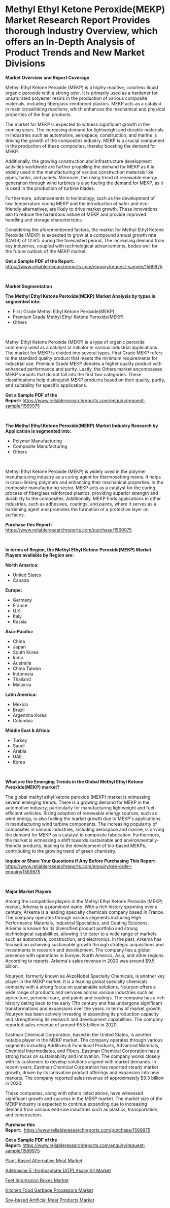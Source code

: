 <p><h1>Methyl Ethyl Ketone Peroxide(MEKP) Market Research Report Provides thorough Industry Overview, which offers an In-Depth Analysis of Product Trends and New Market Divisions</h1></p><p><strong>Market Overview and Report Coverage</strong></p>
<p><p>Methyl Ethyl Ketone Peroxide (MEKP) is a highly reactive, colorless liquid organic peroxide with a strong odor. It is primarily used as a hardener for unsaturated polyester resins in the production of various composite materials, including fiberglass-reinforced plastics. MEKP acts as a catalyst in resin crosslinking reactions, which enhances the mechanical and physical properties of the final products.</p><p>The market for MEKP is expected to witness significant growth in the coming years. The increasing demand for lightweight and durable materials in industries such as automotive, aerospace, construction, and marine is driving the growth of the composites industry. MEKP is a crucial component in the production of these composites, thereby boosting the demand for MEKP.</p><p>Additionally, the growing construction and infrastructure development activities worldwide are further propelling the demand for MEKP as it is widely used in the manufacturing of various construction materials like pipes, tanks, and panels. Moreover, the rising trend of renewable energy generation through wind turbines is also fueling the demand for MEKP, as it is used in the production of turbine blades.</p><p>Furthermore, advancements in technology, such as the development of low-temperature curing MEKP and the introduction of safer and eco-friendly alternatives, are likely to drive market growth. These innovations aim to reduce the hazardous nature of MEKP and provide improved handling and storage characteristics.</p><p>Considering the aforementioned factors, the market for Methyl Ethyl Ketone Peroxide (MEKP) is expected to grow at a compound annual growth rate (CAGR) of 12.6% during the forecasted period. The increasing demand from key industries, coupled with technological advancements, bodes well for the future outlook of the MEKP market.</p></p>
<p><strong>Get a Sample PDF of the Report:</strong> <a href="https://www.reliableresearchreports.com/enquiry/request-sample/1569975">https://www.reliableresearchreports.com/enquiry/request-sample/1569975</a></p>
<p>&nbsp;</p>
<p><strong>Market Segmentation</strong></p>
<p><strong>The Methyl Ethyl Ketone Peroxide(MEKP) Market Analysis by types is segmented into:</strong></p>
<p><ul><li>First Grade Methyl Ethyl Ketone Peroxide(MEKP)</li><li>Premium Grade Methyl Ethyl Ketone Peroxide(MEKP)</li><li>Others</li></ul></p>
<p>&nbsp;</p>
<p><p>Methyl Ethyl Ketone Peroxide (MEKP) is a type of organic peroxide commonly used as a catalyst or initiator in various industrial applications. The market for MEKP is divided into several types. First Grade MEKP refers to the standard quality product that meets the minimum requirements for industrial use. Premium Grade MEKP denotes a higher quality product with enhanced performance and purity. Lastly, the Others market encompasses MEKP variants that do not fall into the first two categories. These classifications help distinguish MEKP products based on their quality, purity, and suitability for specific applications.</p></p>
<p><strong>Get a Sample PDF of the Report:</strong>&nbsp;<a href="https://www.reliableresearchreports.com/enquiry/request-sample/1569975">https://www.reliableresearchreports.com/enquiry/request-sample/1569975</a></p>
<p>&nbsp;</p>
<p><strong>The Methyl Ethyl Ketone Peroxide(MEKP) Market Industry Research by Application is segmented into:</strong></p>
<p><ul><li>Polymer Manufacturing</li><li>Composite Manufacturing</li><li>Others</li></ul></p>
<p>&nbsp;</p>
<p><p>Methyl Ethyl Ketone Peroxide (MEKP) is widely used in the polymer manufacturing industry as a curing agent for thermosetting resins. It helps in cross-linking polymers and enhancing their mechanical properties. In the composite manufacturing sector, MEKP acts as a catalyst for the curing process of fiberglass reinforced plastics, providing superior strength and durability to the composites. Additionally, MEKP finds applications in other industries, such as adhesives, coatings, and paints, where it serves as a hardening agent and promotes the formation of a protective layer on surfaces.</p></p>
<p><strong>Purchase this Report:</strong>&nbsp; <a href="https://www.reliableresearchreports.com/purchase/1569975">https://www.reliableresearchreports.com/purchase/1569975</a></p>
<p>&nbsp;</p>
<p><strong>In terms of Region, the Methyl Ethyl Ketone Peroxide(MEKP) Market Players available by Region are:</strong></p>
<p>
    <p> <strong> North America: </strong>
        <ul>
            <li>United States</li>
            <li>Canada</li>
        </ul>
        </p> 
    <p> <strong> Europe: </strong>
        <ul>
            <li>Germany</li>
            <li>France</li>
            <li>U.K.</li>
            <li>Italy</li>
            <li>Russia</li>
        </ul>
        </p> 
    <p> <strong> Asia-Pacific: </strong>
        <ul>
            <li>China</li>
            <li>Japan</li>
            <li>South Korea</li>
            <li>India</li>
            <li>Australia</li>
            <li>China Taiwan</li>
            <li>Indonesia</li>
            <li>Thailand</li>
            <li>Malaysia</li>
        </ul>
        </p> 
    <p> <strong> Latin America: </strong>
        <ul>
            <li>Mexico</li>
            <li>Brazil</li>
            <li>Argentina Korea</li>
            <li>Colombia</li>
        </ul>
        </p> 
    <p> <strong> Middle East & Africa: </strong>
        <ul>
            <li>Turkey</li>
            <li>Saudi</li>
            <li>Arabia</li>
            <li>UAE</li>
            <li>Korea</li>
        </ul>
    </p>
    </p>
<p>&nbsp;</p>
<p><strong>What are the Emerging Trends in the Global Methyl Ethyl Ketone Peroxide(MEKP) market?</strong></p>
<p><p>The global methyl ethyl ketone peroxide (MEKP) market is witnessing several emerging trends. There is a growing demand for MEKP in the automotive industry, particularly for manufacturing lightweight and fuel-efficient vehicles. Rising adoption of renewable energy sources, such as wind energy, is also fueling the market growth due to MEKP's applications in manufacturing wind turbine components. The increasing popularity of composites in various industries, including aerospace and marine, is driving the demand for MEKP as a catalyst in composite fabrication. Furthermore, the market is witnessing a shift towards sustainable and environmentally-friendly products, leading to the development of bio-based MEKPs, contributing to the growing trend of green chemistry.</p></p>
<p><strong>Inquire or Share Your Questions If Any Before Purchasing This Report</strong>- <a href="https://www.reliableresearchreports.com/enquiry/pre-order-enquiry/1569975">https://www.reliableresearchreports.com/enquiry/pre-order-enquiry/1569975</a></p>
<p>&nbsp;</p>
<p><strong>Major Market Players</strong></p>
<p><p>Among the competitive players in the Methyl Ethyl Ketone Peroxide (MEKP) market, Arkema is a prominent name. With a rich history spanning over a century, Arkema is a leading specialty chemicals company based in France. The company operates through various segments including High Performance Materials, Industrial Specialties, and Coating Solutions. Arkema is known for its diversified product portfolio and strong technological capabilities, allowing it to cater to a wide range of markets such as automotive, construction, and electronics. In the past, Arkema has focused on achieving sustainable growth through strategic acquisitions and investments in research and development. The company has a global presence with operations in Europe, North America, Asia, and other regions. According to reports, Arkema's sales revenue in 2020 was around $9.5 billion.</p><p>Nouryon, formerly known as AkzoNobel Specialty Chemicals, is another key player in the MEKP market. It is a leading global specialty chemicals company with a strong focus on sustainable solutions. Nouryon offers a wide range of products and services across various industries such as agriculture, personal care, and paints and coatings. The company has a rich history dating back to the early 17th century and has undergone significant transformations and expansions over the years. In terms of market growth, Nouryon has been actively investing in expanding its production capacity and strengthening its research and development capabilities. The company reported sales revenue of around €5.5 billion in 2020.</p><p>Eastman Chemical Corporation, based in the United States, is another notable player in the MEKP market. The company operates through various segments including Additives & Functional Products, Advanced Materials, Chemical Intermediates, and Fibers. Eastman Chemical Corporation has a strong focus on sustainability and innovation. The company works closely with its customers to develop solutions aligned with market demands. In recent years, Eastman Chemical Corporation has reported steady market growth, driven by its innovative product offerings and expansion into new markets. The company reported sales revenue of approximately $9.3 billion in 2020.</p><p>These companies, along with others listed above, have witnessed significant growth and success in the MEKP market. The market size of the MEKP industry is expected to continue expanding due to increasing demand from various end-use industries such as plastics, transportation, and construction.</p></p>
<p><strong>Purchase this Report:</strong>&nbsp;&nbsp;<a href="https://www.reliableresearchreports.com/purchase/1569975">https://www.reliableresearchreports.com/purchase/1569975</a></p>
<p></p>
<p><strong>Get a Sample PDF of the Report:</strong>&nbsp;<a href="https://www.reliableresearchreports.com/enquiry/request-sample/1569975">https://www.reliableresearchreports.com/enquiry/request-sample/1569975</a></p>
<p><p><a href="https://www.linkedin.com/pulse/plant-based-alternative-meat-market-insights-players/">Plant-Based Alternative Meat Market</a></p><p><a href="https://www.linkedin.com/pulse/adenosine-5-triphosphate-atp-assay-kit-market-size-growth/">Adenosine 5`-triphosphate (ATP) Assay Kit Market</a></p><p><a href="https://medium.com/@mayekuhic/feet-impression-boxes-market-the-key-to-successful-business-strategy-forecast-till-2030-1ebbc0bc0546">Feet Impression Boxes Market</a></p><p><a href="https://medium.com/@ikeschumm/kitchen-food-garbage-processors-market-research-report-its-history-and-forecast-2023-to-2030-bfa0ce8d1eb2">Kitchen Food Garbage Processors Market</a></p><p><a href="https://www.linkedin.com/pulse/soy-based-artificial-meat-products-market-challenges-opportunities/">Soy-based Artificial Meat Products Market</a></p></p>